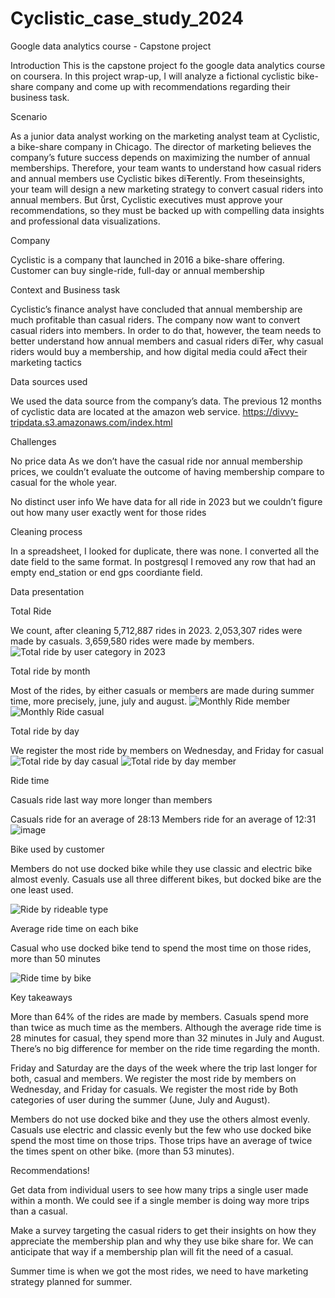# Cyclistic_case_study_2024
Google data analytics course - Capstone project

Introduction
This is the capstone project fo the google data analytics course on coursera. In this project wrap-up, I will analyze a fictional cyclistic bike-share company
and come up with recommendations regarding their business task.

Scenario

As a junior data analyst working on the marketing analyst team at Cyclistic, a bike-share company in Chicago. 
The director of marketing believes the company’s future success depends on maximizing the number of annual memberships. Therefore, your team wants to
understand how casual riders and annual members use Cyclistic bikes diŦerently. From theseinsights, your team will design a new marketing strategy 
to convert casual riders into annual members. But ůrst, Cyclistic executives must approve your recommendations, so they must be
backed up with compelling data insights and professional data visualizations.

Company

Cyclistic is a company that launched in 2016 a bike-share offering. Customer can buy single-ride, full-day or annual membership 

Context and Business task

Cyclistic’s finance analyst have concluded that annual membership are much profitable than casual riders. The company now want to convert casual riders into members. 
In order to do that, however, the team needs to better understand how annual members and casual riders diŦer, why casual riders would buy a membership, and how digital media could aŦect their marketing tactics

Data sources used

We used the data source from the company’s data. The previous 12 months of cyclistic data are located at the amazon web service. 
https://divvy-tripdata.s3.amazonaws.com/index.html

Challenges

No price data
As we don’t have the casual ride nor annual membership prices, we couldn’t evaluate the outcome of having membership compare to casual for the whole year.

No distinct user info 
We have data for all ride in 2023 but we couldn’t figure out how many user exactly went for those rides


Cleaning process

In a spreadsheet, I looked for duplicate, there was none. I converted all the date field to the same format. In postgresql I removed any row that had an empty end_station or end gps coordiante field. 


Data presentation

Total Ride

We count, after cleaning 5,712,887 rides in 2023. 
2,053,307 rides were made by casuals.
3,659,580 rides were made by members. 
![Total ride by user category in 2023](https://github.com/distephano30/Cyclistic_case_study_2024/assets/9010976/fb6c9092-dec4-4ca9-9307-0ab54fb92ab0)


Total ride by month

Most of the rides, by either casuals or members are made during summer time, more precisely, june, july and august.
![Monthly Ride member](https://github.com/distephano30/Cyclistic_case_study_2024/assets/9010976/e38d6b73-7dac-4b78-b63f-fa405a12e958)
![Monthly Ride casual](https://github.com/distephano30/Cyclistic_case_study_2024/assets/9010976/210d4758-de44-4665-9edd-6d1ad72ef44c)

Total ride by day

We register the most ride by members on Wednesday, and Friday for casual
![Total ride by day casual](https://github.com/distephano30/Cyclistic_case_study_2024/assets/9010976/7f30574a-b895-4485-82cf-003d67977d7d)
![Total ride by day member](https://github.com/distephano30/Cyclistic_case_study_2024/assets/9010976/25a445ef-b36e-4ef1-8b0d-2bc281848468)


Ride time

Casuals ride last way more longer than members

Casuals ride for an average of 28:13
Members ride for an average of 12:31
![image](https://github.com/distephano30/Cyclistic_case_study_2024/assets/9010976/e9190e80-c39d-4479-8586-94117f8de507)


Bike used by customer

Members do not use docked bike while they use classic and electric bike almost evenly.
Casuals use all three different bikes, but docked bike are the one least used.

![Ride by rideable type](https://github.com/distephano30/Cyclistic_case_study_2024/assets/9010976/8b0b9071-ca9b-4144-973a-65261cd4cd0e)


Average ride time on each bike

Casual who use docked bike tend to spend the most time on those rides, more than 50 minutes

![Ride time by bike](https://github.com/distephano30/Cyclistic_case_study_2024/assets/9010976/c2c28d2b-a3ba-42ab-a0e3-1a451084a42b)


Key takeaways

More than 64% of the rides are made by members.
Casuals spend more than twice as much time as the members.
Although the average ride time is 28 minutes for casual, they spend more than 32 minutes in July and August.
There’s no big difference for member on the ride time regarding the month.

Friday and Saturday are the days of the week where the trip last longer for both, casual and members.
We register the most ride by members on Wednesday, and Friday for casuals.
We register the most ride by Both categories of user during the summer (June, July and August).

Members do not use docked bike and they use the others almost evenly.
Casuals use electric and classic evenly but the few who use docked bike spend the most time on those trips. Those trips have an average of twice the times spent on other bike. (more than 53 minutes).



Recommendations!

Get data from individual users to see how many trips a single user made within a month. We could see if a single member is doing way more trips than a casual.

Make a survey targeting the casual riders to get their insights on how they appreciate the membership plan and why they use bike share for. We can anticipate that way if a membership plan will fit the need of a casual.

Summer time is when we got the most rides, we need to have marketing strategy planned for summer. 











